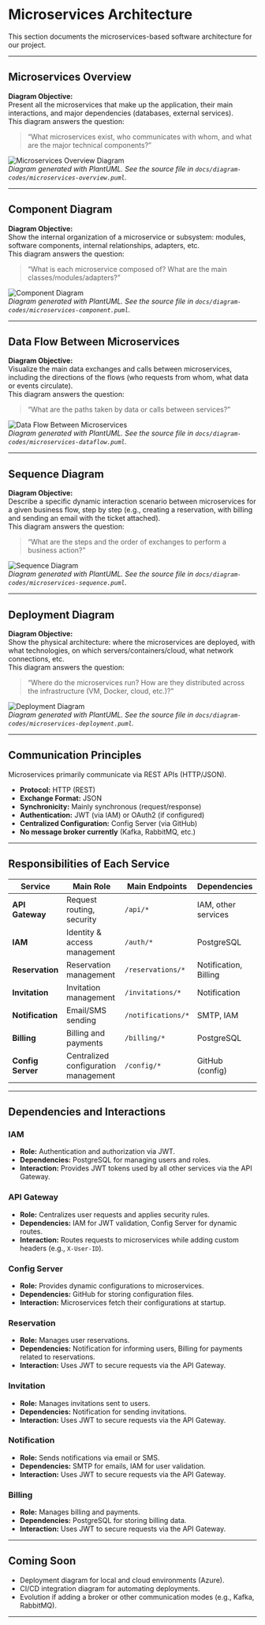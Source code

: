 # Microservices Architecture

This section documents the microservices-based software architecture for our project.

---

## Microservices Overview

**Diagram Objective:**  
Present all the microservices that make up the application, their main interactions, and major dependencies (databases, external services).  
This diagram answers the question:  
> “What microservices exist, who communicates with whom, and what are the major technical components?”

![Microservices Overview Diagram](diagram-images/microservices-overview.png)  
*Diagram generated with PlantUML. See the source file in `docs/diagram-codes/microservices-overview.puml`.*

---

## Component Diagram

**Diagram Objective:**  
Show the internal organization of a microservice or subsystem: modules, software components, internal relationships, adapters, etc.  
This diagram answers the question:  
> “What is each microservice composed of? What are the main classes/modules/adapters?”

![Component Diagram](diagram-images/microservices-component.png)  
*Diagram generated with PlantUML. See the source file in `docs/diagram-codes/microservices-component.puml`.*

---

## Data Flow Between Microservices

**Diagram Objective:**  
Visualize the main data exchanges and calls between microservices, including the directions of the flows (who requests from whom, what data or events circulate).  
This diagram answers the question:  
> “What are the paths taken by data or calls between services?”

![Data Flow Between Microservices](diagram-images/microservices-dataflow.png)  
*Diagram generated with PlantUML. See the source file in `docs/diagram-codes/microservices-dataflow.puml`.*

---

## Sequence Diagram

**Diagram Objective:**  
Describe a specific dynamic interaction scenario between microservices for a given business flow, step by step (e.g., creating a reservation, with billing and sending an email with the ticket attached).  
This diagram answers the question:  
> “What are the steps and the order of exchanges to perform a business action?”

![Sequence Diagram](diagram-images/microservices-sequence.png)  
*Diagram generated with PlantUML. See the source file in `docs/diagram-codes/microservices-sequence.puml`.*

---

## Deployment Diagram

**Diagram Objective:**  
Show the physical architecture: where the microservices are deployed, with what technologies, on which servers/containers/cloud, what network connections, etc.  
This diagram answers the question:  
> “Where do the microservices run? How are they distributed across the infrastructure (VM, Docker, cloud, etc.)?”

![Deployment Diagram](diagram-images/microservices-deployment.png)  
*Diagram generated with PlantUML. See the source file in `docs/diagram-codes/microservices-deployment.puml`.*

---

## Communication Principles

Microservices primarily communicate via REST APIs (HTTP/JSON).

- **Protocol:** HTTP (REST)
- **Exchange Format:** JSON
- **Synchronicity:** Mainly synchronous (request/response)
- **Authentication:** JWT (via IAM) or OAuth2 (if configured)
- **Centralized Configuration:** Config Server (via GitHub)
- **No message broker currently** (Kafka, RabbitMQ, etc.)

---

## Responsibilities of Each Service

| Service         | Main Role                                | Main Endpoints                   | Dependencies        |
|-----------------|------------------------------------------|----------------------------------|---------------------|
| **API Gateway** | Request routing, security                | `/api/*`                         | IAM, other services |
| **IAM**         | Identity & access management             | `/auth/*`                        | PostgreSQL          |
| **Reservation** | Reservation management                   | `/reservations/*`                | Notification, Billing|
| **Invitation**  | Invitation management                    | `/invitations/*`                 | Notification        |
| **Notification**| Email/SMS sending                        | `/notifications/*`               | SMTP, IAM           |
| **Billing**     | Billing and payments                     | `/billing/*`                     | PostgreSQL          |
| **Config Server**| Centralized configuration management     | `/config/*`                      | GitHub (config)     |

---

## Dependencies and Interactions

### IAM
- **Role:** Authentication and authorization via JWT.
- **Dependencies:** PostgreSQL for managing users and roles.
- **Interaction:** Provides JWT tokens used by all other services via the API Gateway.

### API Gateway
- **Role:** Centralizes user requests and applies security rules.
- **Dependencies:** IAM for JWT validation, Config Server for dynamic routes.
- **Interaction:** Routes requests to microservices while adding custom headers (e.g., `X-User-ID`).

### Config Server
- **Role:** Provides dynamic configurations to microservices.
- **Dependencies:** GitHub for storing configuration files.
- **Interaction:** Microservices fetch their configurations at startup.

### Reservation
- **Role:** Manages user reservations.
- **Dependencies:** Notification for informing users, Billing for payments related to reservations.
- **Interaction:** Uses JWT to secure requests via the API Gateway.

### Invitation
- **Role:** Manages invitations sent to users.
- **Dependencies:** Notification for sending invitations.
- **Interaction:** Uses JWT to secure requests via the API Gateway.

### Notification
- **Role:** Sends notifications via email or SMS.
- **Dependencies:** SMTP for emails, IAM for user validation.
- **Interaction:** Uses JWT to secure requests via the API Gateway.

### Billing
- **Role:** Manages billing and payments.
- **Dependencies:** PostgreSQL for storing billing data.
- **Interaction:** Uses JWT to secure requests via the API Gateway.

---

## Coming Soon

- Deployment diagram for local and cloud environments (Azure).
- CI/CD integration diagram for automating deployments.
- Evolution if adding a broker or other communication modes (e.g., Kafka, RabbitMQ).

---
